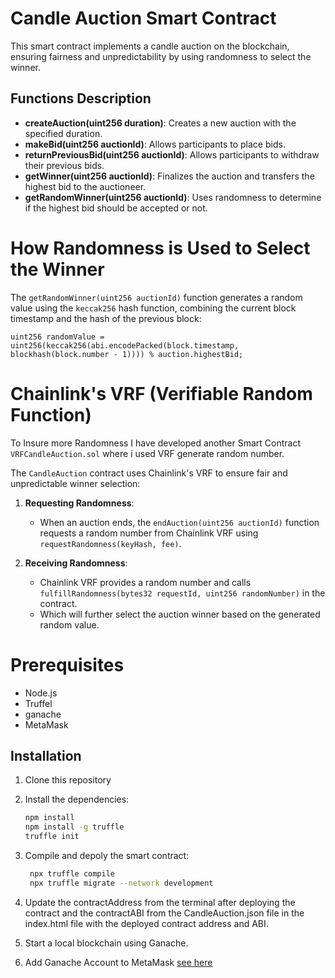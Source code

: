 # Candle Auction Smart Contract

This smart contract implements a candle auction on the blockchain, ensuring fairness and unpredictability by using randomness to select the winner.

## Functions Description

- **createAuction(uint256 duration)**: Creates a new auction with the specified duration.
- **makeBid(uint256 auctionId)**: Allows participants to place bids.
- **returnPreviousBid(uint256 auctionId)**: Allows participants to withdraw their previous bids.
- **getWinner(uint256 auctionId)**: Finalizes the auction and transfers the highest bid to the auctioneer.
- **getRandomWinner(uint256 auctionId)**: Uses randomness to determine if the highest bid should be accepted or not.

# How Randomness is Used to Select the Winner

The `getRandomWinner(uint256 auctionId)` function generates a random value using the `keccak256` hash function, combining the current block timestamp and the hash of the previous block:
```solidity
uint256 randomValue = uint256(keccak256(abi.encodePacked(block.timestamp, blockhash(block.number - 1)))) % auction.highestBid;
```

# Chainlink's VRF (Verifiable Random Function) 

To Insure more Randomness I have developed another Smart Contract `VRFCandleAuction.sol` where i used VRF generate random number.

The `CandleAuction` contract uses Chainlink's VRF  to ensure fair and unpredictable winner selection:

1. **Requesting Randomness**:
   - When an auction ends, the `endAuction(uint256 auctionId)` function requests a random number from Chainlink VRF using `requestRandomness(keyHash, fee)`.

2. **Receiving Randomness**:
   - Chainlink VRF provides a random number and calls `fulfillRandomness(bytes32 requestId, uint256 randomNumber)` in the contract.
   - Which will further select the auction winner based on the generated random value.

# Prerequisites

- Node.js
- Truffel
- ganache
- MetaMask


## Installation

1. Clone this repository

2. Install the dependencies:
   ```bash
   npm install
   npm install -g truffle
   truffle init
   ```
   
3. Compile and depoly the smart contract:
   ```bash
    npx truffle compile
    npx truffle migrate --network development
   ```
   
4. Update the contractAddress from the terminal after deploying the contract and the contractABI from the CandleAuction.json file in the index.html file with the deployed contract address and ABI.

5. Start a local blockchain using Ganache.

6. Add Ganache Account to MetaMask [see here](https://dapp-world.com/smartbook/how-to-connect-ganache-with-metamask-and-deploy-smart-contracts-on-remix-without-1619847868947) 
